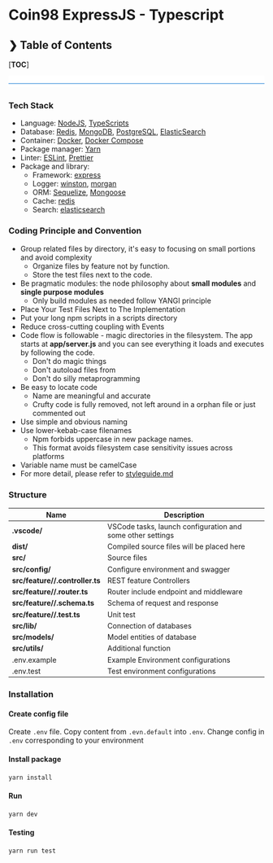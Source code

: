 # Coin98 ExpressJS - Typescript

## ❯ Table of Contents

[__TOC__]

![divider](./divider.png)

### Tech Stack

- Language: [NodeJS](https://nodejs.org/en/), [TypeScripts](https://www.typescriptlang.org/)
- Database: [Redis](https://redis.io/), [MongoDB](https://www.mongodb.com/), [PostgreSQL](https://www.postgresql.org/), [ElasticSearch](https://www.elastic.co/)
- Container: [Docker](https://www.docker.com/), [Docker Compose](https://docs.docker.com/compose/)
- Package manager: [Yarn](https://yarnpkg.com/en/)
- Linter: [ESLint](https://eslint.org/), [Prettier](https://prettier.io/)
- Package and library:
    - Framework: [express](https://expressjs.com/)
    - Logger: [winston](https://npmjs.com/package/winston), [morgan](https://www.npmjs.com/package/morgan)
    - ORM: [Sequelize](https://sequelize.org/), [Mongoose](https://mongoosejs.com/)
    - Cache: [redis](https://www.npmjs.com/package/redis)
    - Search: [elasticsearch](https://www.npmjs.com/package/elasticsearch)

### Coding Principle and Convention

- Group related files by directory, it's easy to focusing on small portions and
  avoid complexity
    + Organize files by feature not by function.
    + Store the test files next to the code.
- Be pragmatic modules: the node philosophy about **small modules** and **single
  purpose modules**
    + Only build modules as needed follow YANGI principle
- Place Your Test Files Next to The Implementation
- Put your long npm scripts in a scripts directory
- Reduce cross-cutting coupling with Events
- Code flow is followable - magic directories in the filesystem. The app starts at **app/server.js** and you can see everything it loads and executes by following the code.
    + Don't do magic things
    + Don't autoload files from
    + Don't do silly metaprogramming
- Be easy to locate code
    + Name are meaningful and accurate
    + Crufty code is fully removed, not left around in a orphan file or just
      commented out
- Use simple and obvious naming
- Use lower-kebab-case filenames
    + Npm forbids uppercase in new package names.
    + This format avoids filesystem case sensitivity issues across platforms
- Variable name must be camelCase
- For more detail, please refer to [styleguide.md](./styleguide.md)

### Structure

| Name                                        | Description                                                |
|---------------------------------------------|------------------------------------------------------------|
| **.vscode/**                                | VSCode tasks, launch configuration and some other settings |
| **dist/**                                   | Compiled source files will be placed here                  |
| **src/**                                    | Source files                                               |
| **src/config/**                             | Configure environment and swagger                          |
| **src/feature/<feat>/<feat>.controller.ts** | REST feature Controllers                                   |
| **src/feature/<feat>/<feat>.router.ts**     | Router include endpoint and middleware                     |
| **src/feature/<feat>/<feat>.schema.ts**     | Schema of request and response                             |
| **src/feature/<feat>/<feat>.test.ts**       | Unit test                                                  |
| **src/lib/**                                | Connection of databases                                    |
| **src/models/**                             | Model entities of database                                 |
| **src/utils/**                              | Additional function                                        |
| .env.example                                | Example Environment configurations                         |
| .env.test                                   | Test environment configurations                            |

### Installation

#### Create config file

Create `.env` file. Copy content from `.evn.default` into `.env`. Change config in `.env` corresponding to your environment

#### Install package

```bash
yarn install
```

#### Run

```bash
yarn dev
```

#### Testing

```bash
yarn run test
```
